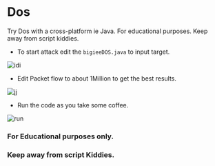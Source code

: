 # Dos
Try Dos with a cross-platform ie Java.
For educational purposes.
Keep away from script kiddies.


- To start attack edit the `bigieeDOS.java` to input target.

![idi](https://user-images.githubusercontent.com/106890328/204086399-109f7112-0c0e-4631-8b90-417c5ded4b58.png)

- Edit Packet flow  to about 1Million to get the best results.

![jj](https://user-images.githubusercontent.com/106890328/204086468-5786a505-cd39-4fc6-a34d-091e410354d3.png)

- Run the code as you take some coffee.


![run](https://user-images.githubusercontent.com/106890328/204086513-c91332e6-a6ff-4ddd-881e-a77ea169bcf5.png)


### For Educational purposes only.
### Keep away from script Kiddies.
